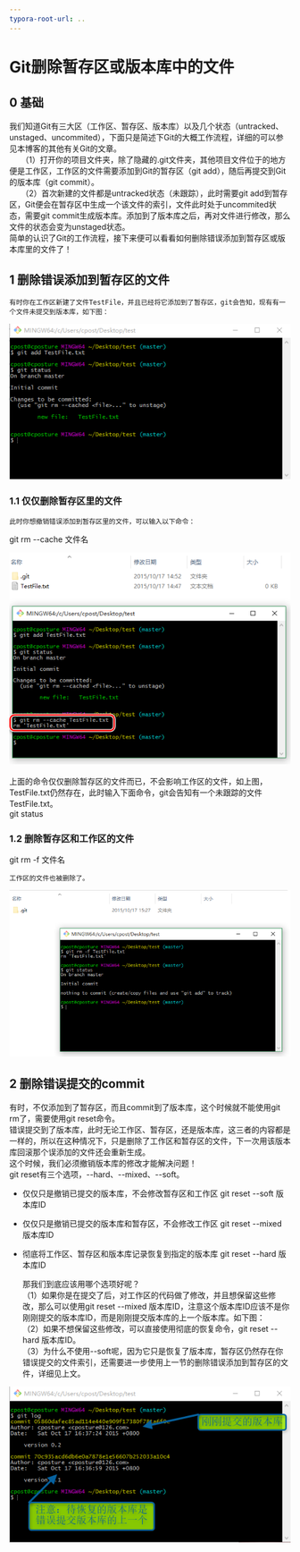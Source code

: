 ```yaml
---
typora-root-url: ..
---
```


# Git删除暂存区或版本库中的文件

## 0 基础
我们知道Git有三大区（工作区、暂存区、版本库）以及几个状态（untracked、unstaged、uncommited），下面只是简述下Git的大概工作流程，详细的可以参见本博客的其他有关Git的文章。  
　　（1）打开你的项目文件夹，除了隐藏的.git文件夹，其他项目文件位于的地方便是工作区，工作区的文件需要添加到Git的暂存区（git add），随后再提交到Git的版本库（git commit）。  
　　（2）首次新建的文件都是untracked状态（未跟踪），此时需要git add到暂存区，Git便会在暂存区中生成一个该文件的索引，文件此时处于uncommited状态，需要git commit生成版本库。添加到了版本库之后，再对文件进行修改，那么文件的状态会变为unstaged状态。  
    简单的认识了Git的工作流程，接下来便可以看看如何删除错误添加到暂存区或版本库里的文件了！
## 1 删除错误添加到暂存区的文件
    有时你在工作区新建了文件TestFile，并且已经将它添加到了暂存区，git会告知，现有有一个文件未提交到版本库，如下图：

![](/images/git/Git删除暂存区或版本库中的文件/1.png)


### 1.1 仅仅删除暂存区里的文件    
    此时你想撤销错误添加到暂存区里的文件，可以输入以下命令：
git rm --cache 文件名

![](/images/git/Git删除暂存区或版本库中的文件/2.png)
​    
上面的命令仅仅删除暂存区的文件而已，不会影响工作区的文件，如上图，TestFile.txt仍然存在，此时输入下面命令，git会告知有一个未跟踪的文件TestFile.txt。  
git status



### 1.2 删除暂存区和工作区的文件
git rm -f 文件名


    工作区的文件也被删除了。

![](/images/git/Git删除暂存区或版本库中的文件/3.png) 

## 2 删除错误提交的commit
有时，不仅添加到了暂存区，而且commit到了版本库，这个时候就不能使用git rm了，需要使用git reset命令。  
错误提交到了版本库，此时无论工作区、暂存区，还是版本库，这三者的内容都是一样的，所以在这种情况下，只是删除了工作区和暂存区的文件，下一次用该版本库回滚那个误添加的文件还会重新生成。  
这个时候，我们必须撤销版本库的修改才能解决问题！  
git reset有三个选项，--hard、--mixed、--soft。  
* 仅仅只是撤销已提交的版本库，不会修改暂存区和工作区 git reset --soft 版本库ID  

* 仅仅只是撤销已提交的版本库和暂存区，不会修改工作区 git reset --mixed 版本库ID

* 彻底将工作区、暂存区和版本库记录恢复到指定的版本库 git reset --hard 版本库ID  

    那我们到底应该用哪个选项好呢？  
    （1）如果你是在提交了后，对工作区的代码做了修改，并且想保留这些修改，那么可以使用git reset --mixed 版本库ID，注意这个版本库ID应该不是你刚刚提交的版本库ID，而是刚刚提交版本库的上一个版本库。如下图：  
    （2）如果不想保留这些修改，可以直接使用彻底的恢复命令，git reset --hard 版本库ID。  
    （3）为什么不使用--soft呢，因为它只是恢复了版本库，暂存区仍然存在你错误提交的文件索引，还需要进一步使用上一节的删除错误添加到暂存区的文件，详细见上文。  

![](/images/git/Git删除暂存区或版本库中的文件/4.png)